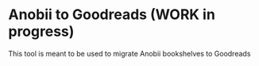 # Anobii to Goodreads (WORK in progress)

This tool is meant to be used to migrate Anobii bookshelves to Goodreads


